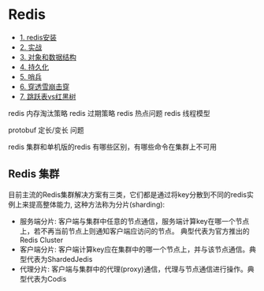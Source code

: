 # Redis

- [1. redis安装](1_redis安装.md)
- [2. 实战](2_实战.md)
- [3. 对象和数据结构](3_对象和数据结构.md)
- [4. 持久化](4_持久化.md)
- [5. 哨兵](5_哨兵.md)
- [6. 穿透雪崩击穿](6_穿透雪崩击穿.md)
- [7. 跳跃表vs红黑树](7_跳跃表vs红黑树.md)

redis 内存淘汰策略
redis 过期策略
redis 热点问题
redis 线程模型


protobuf 定长/变长 问题


redis 集群和单机版的redis 有哪些区别，有哪些命令在集群上不可用

## Redis 集群

目前主流的Redis集群解决方案有三类，它们都是通过将key分散到不同的redis实例上来提高整体能力, 这种方法称为分片(sharding):

- 服务端分片: 客户端与集群中任意的节点通信，服务端计算key在哪一个节点上，若不再当前节点上则通知客户端应访问的节点。 典型代表为官方推出的
Redis Cluster
- 客户端分片: 客户端计算key应在集群中的哪一个节点上，并与该节点通信。典型代表为ShardedJedis
- 代理分片: 客户端与集群中的代理(proxy)通信，代理与节点通信进行操作。典型代表为Codis